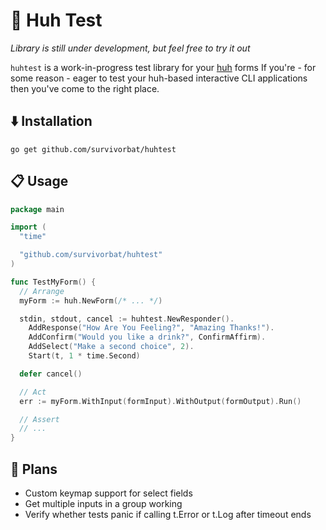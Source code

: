 # 🤔 Huh Test

_Library is still under development, but feel free to try it out_

`huhtest` is a work-in-progress test library for your [huh](https://github.com/charmbracelet/huh) forms
If you're - for some reason - eager to test your huh-based interactive CLI applications then you've come to
the right place.

## ⬇️ Installation

`go get github.com/survivorbat/huhtest`

## 📋 Usage

```go
package main

import (
  "time"

  "github.com/survivorbat/huhtest"
)

func TestMyForm() {
  // Arrange
  myForm := huh.NewForm(/* ... */)

  stdin, stdout, cancel := huhtest.NewResponder().
    AddResponse("How Are You Feeling?", "Amazing Thanks!").
    AddConfirm("Would you like a drink?", ConfirmAffirm).
    AddSelect("Make a second choice", 2).
    Start(t, 1 * time.Second)

  defer cancel()

  // Act
  err := myForm.WithInput(formInput).WithOutput(formOutput).Run()

  // Assert
  // ...
}
```

## 🔭 Plans

- Custom keymap support for select fields
- Get multiple inputs in a group working
- Verify whether tests panic if calling t.Error or t.Log after timeout ends

